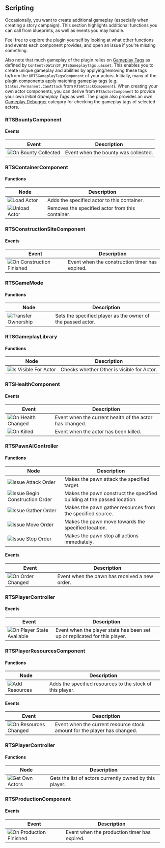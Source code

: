 ## Scripting

Occasionally, you want to create additional gameplay (especially when creating a story campaign). This section highlights additional functions you can call from blueprints, as well as events you may handle.

Feel free to explore the plugin yourself by looking at what other functions and events each component provides, and open an issue if you're missing something.

Also note that much gameplay of the plugin relies on [Gameplay Tags](https://docs.unrealengine.com/en-US/Gameplay/Tags/index.html) as defined by `Content\Data\DT_RTSGameplayTags.uasset`. This enables you to create unique gameplay and abilities by applying/removing these tags to/from the `URTSGameplayTagsComponent` of your actors. Initially, many of the plugin components apply matching gameplay tags (e.g. `Status.Permanent.CanAttack` from `RTSAttackComponent`). When creating your own actor components, you can derive from `RTSActorComponent` to provide your own _Initial Gameplay Tags_ as well. The plugin also provides an own [Gameplay Debugger](https://docs.unrealengine.com/en-US/Gameplay/Tools/GameplayDebugger/index.html) category for checking the gameplay tags of selected actors.


### RTSBountyComponent
#### Events

| Event | Description |
| --- | --- |
| ![On Bounty Collected](Images/OnBountyCollected.png) | Event when the bounty was collected. |


### RTSContainerComponent
#### Functions

| Node | Description |
| --- | --- |
| ![Load Actor](Images/LoadActor.png) | Adds the specified actor to this container. |
| ![Unload Actor](Images/UnloadActor.png) | Removes the specified actor from this container. |


### RTSConstructionSiteComponent
#### Events

| Event | Description |
| --- | --- |
| ![On Construction Finished](Images/OnConstructionFinished.png) | Event when the construction timer has expired. |


### RTSGameMode
#### Functions

| Node | Description |
| --- | --- |
| ![Transfer Ownership](Images/TransferOwnership.png) | Sets the specified player as the owner of the passed actor. |


### RTSGameplayLibrary
#### Functions

| Node | Description |
| --- | --- |
| ![Is Visible For Actor](Images/IsVisibleForActor.png) | Checks whether Other is visible for Actor. |


### RTSHealthComponent
#### Events

| Event | Description |
| --- | --- |
| ![On Health Changed](Images/OnHealthChanged.png) | Event when the current health of the actor has changed. |
| ![On Killed](Images/OnKilled.png) | Event when the actor has been killed. |


### RTSPawnAIController
#### Functions

| Node | Description |
| --- | --- |
| ![Issue Attack Order](Images/IssueAttackOrder.png) | Makes the pawn attack the specified target. |
| ![Issue Begin Construction Order](Images/IssueBeginConstructionOrder.png) |  Makes the pawn construct the specified building at the passed location. |
| ![Issue Gather Order](Images/IssueGatherOrder.png) | Makes the pawn gather resources from the specified source. |
| ![Issue Move Order](Images/IssueMoveOrder.png) | Makes the pawn move towards the specified location. |
| ![Issue Stop Order](Images/IssueStopOrder.png) | Makes the pawn stop all actions immediately. |

#### Events

| Event | Description |
| --- | --- |
| ![On Order Changed](Images/OnOrderChanged.png) | Event when the pawn has received a new order. |


### RTSPlayerController
#### Events

| Event | Description |
| --- | --- |
| ![On Player State Available](Images/OnPlayerStateAvailable.png) | Event when the player state has been set up or replicated for this player. |


### RTSPlayerResourcesComponent
#### Functions

| Node | Description |
| --- | --- |
| ![Add Resources](Images/AddResources.png) | Adds the specified resources to the stock of this player. |

#### Events

| Event | Description |
| --- | --- |
| ![On Resources Changed](Images/OnResourcesChanged.png) | Event when the current resource stock amount for the player has changed. |


### RTSPlayerController
#### Functions

| Node | Description |
| --- | --- |
| ![Get Own Actors](Images/GetOwnActors.png) | Gets the list of actors currently owned by this player. |


### RTSProductionComponent
#### Events

| Event | Description |
| --- | --- |
| ![On Production Finished](Images/OnProductionFinished.png) | Event when the production timer has expired. |
